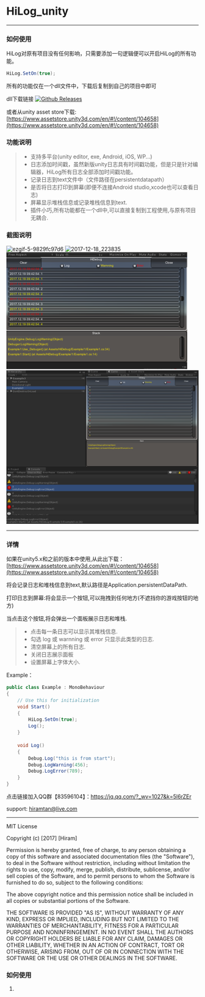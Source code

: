 # HiLog_unity
----------------------

### 如何使用
HiLog对原有项目没有任何影响，只需要添加一句逻辑便可以开启HiLog的所有功能。
```csharp
HiLog.SetOn(true);
```
所有的功能仅在一个dll文件中，下载后复制到自己的项目中即可

dll下载链接 [![Github Releases](https://img.shields.io/github/downloads/atom/atom/total.svg)](https://github.com/hiramtan/HiLog_unity/releases)

或者从unity asset store下载:[https://www.assetstore.unity3d.com/en/#!/content/104658](https://www.assetstore.unity3d.com/en/#!/content/104658)

### 功能说明
>- 支持多平台(unity editor, exe, Android, iOS, WP...)
>- 日志添加时间戳，虽然新版unity日志具有时间戳功能，但是只是针对编辑器，HiLog所有日志全部添加时间戳功能。
>- 记录日志到text文件中（文件路径在persistentdatapath）
>- 是否将日志打印到屏幕(即便不连接Android studio,xcode也可以查看日志)
>- 屏幕显示堆栈信息或记录堆栈信息到text.
>- 插件小巧,所有功能都在一个dll中,可以直接复制到工程使用,与原有项目无耦合.

### 截图说明
![ezgif-5-9829fc97d6](others/ezgif-5-9829fc97d6.gif)
![2017-12-18_223835](others/2017-12-18_223835.png)
![Image15](others/Image15.png)
![Image17](others/Image17.png)

-------------------

### 详情

如果在unity5.x和之前的版本中使用,从此出下载：[https://www.assetstore.unity3d.com/en/#!/content/104658](https://www.assetstore.unity3d.com/en/#!/content/104658)

将会记录日志和堆栈信息到text,默认路径是Application.persistentDataPath.

打印日志到屏幕:将会显示一个按钮,可以拖拽到任何地方(不遮挡你的游戏按钮的地方)

当点击这个按钮,将会弹出一个面板展示日志和堆栈.

>- 点击每一条日志可以显示其堆栈信息.
>- 勾选 log 或 warnning 或 error 只显示此类型的日志.
>- 清空屏幕上的所有日志.
>- 关闭日志展示面板
>- 设置屏幕上字体大小.

Example：
```csharp
public class Example : MonoBehaviour
{
    // Use this for initialization
    void Start()
    {
        HiLog.SetOn(true);
        Log();
    }

    void Log()
    {
        Debug.Log("this is from start");
        Debug.LogWarning(456);
        Debug.LogError(789);
    }
}
```




点击链接加入QQ群【83596104】：https://jq.qq.com/?_wv=1027&k=5l6rZEr

support: hiramtan@live.com

***********

MIT License

Copyright (c) [2017] [Hiram]

Permission is hereby granted, free of charge, to any person obtaining a copy
of this software and associated documentation files (the "Software"), to deal
in the Software without restriction, including without limitation the rights
to use, copy, modify, merge, publish, distribute, sublicense, and/or sell
copies of the Software, and to permit persons to whom the Software is
furnished to do so, subject to the following conditions:

The above copyright notice and this permission notice shall be included in all
copies or substantial portions of the Software.

THE SOFTWARE IS PROVIDED "AS IS", WITHOUT WARRANTY OF ANY KIND, EXPRESS OR
IMPLIED, INCLUDING BUT NOT LIMITED TO THE WARRANTIES OF MERCHANTABILITY,
FITNESS FOR A PARTICULAR PURPOSE AND NONINFRINGEMENT. IN NO EVENT SHALL THE
AUTHORS OR COPYRIGHT HOLDERS BE LIABLE FOR ANY CLAIM, DAMAGES OR OTHER
LIABILITY, WHETHER IN AN ACTION OF CONTRACT, TORT OR OTHERWISE, ARISING FROM,
OUT OF OR IN CONNECTION WITH THE SOFTWARE OR THE USE OR OTHER DEALINGS IN THE
SOFTWARE.



### 如何使用
1. 

